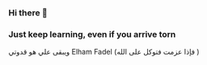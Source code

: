 ### Hi there 👋
### Just keep learning, even if you arrive torn  
ويبقى علي هو قدوتي 
Elham Fadel (فإذا عزمت فتوكل على الله )


